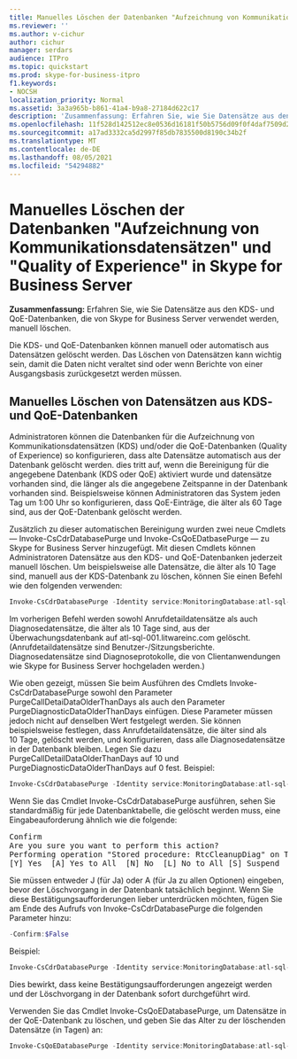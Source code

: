 ```yaml
---
title: Manuelles Löschen der Datenbanken "Aufzeichnung von Kommunikationsdatensätzen" und "Quality of Experience" in Skype for Business Server
ms.reviewer: ''
ms.author: v-cichur
author: cichur
manager: serdars
audience: ITPro
ms.topic: quickstart
ms.prod: skype-for-business-itpro
f1.keywords:
- NOCSH
localization_priority: Normal
ms.assetid: 3a3a965b-b861-41a4-b9a8-27184d622c17
description: 'Zusammenfassung: Erfahren Sie, wie Sie Datensätze aus den KDS- und QoE-Datenbanken, die von Skype for Business Server verwendet werden, manuell löschen.'
ms.openlocfilehash: 11f528d142512ec8e0536d16181f50b5756d09f0f4daf7509d25ca82895b53e8
ms.sourcegitcommit: a17ad3332ca5d2997f85db7835500d8190c34b2f
ms.translationtype: MT
ms.contentlocale: de-DE
ms.lasthandoff: 08/05/2021
ms.locfileid: "54294882"
---
```

# <a name="manually-purge-the-call-detail-recording-and-quality-of-experience-databases-in-skype-for-business-server"></a>Manuelles Löschen der Datenbanken "Aufzeichnung von Kommunikationsdatensätzen" und "Quality of Experience" in Skype for Business Server
 
**Zusammenfassung:** Erfahren Sie, wie Sie Datensätze aus den KDS- und QoE-Datenbanken, die von Skype for Business Server verwendet werden, manuell löschen.
  
Die KDS- und QoE-Datenbanken können manuell oder automatisch aus Datensätzen gelöscht werden. Das Löschen von Datensätzen kann wichtig sein, damit die Daten nicht veraltet sind oder wenn Berichte von einer Ausgangsbasis zurückgesetzt werden müssen.
  
## <a name="manually-purge-records-from-cdr-and-qoe-databases"></a>Manuelles Löschen von Datensätzen aus KDS- und QoE-Datenbanken

Administratoren können die Datenbanken für die Aufzeichnung von Kommunikationsdatensätzen (KDS) und/oder die QoE-Datenbanken (Quality of Experience) so konfigurieren, dass alte Datensätze automatisch aus der Datenbank gelöscht werden. dies tritt auf, wenn die Bereinigung für die angegebene Datenbank (KDS oder QoE) aktiviert wurde und datensätze vorhanden sind, die länger als die angegebene Zeitspanne in der Datenbank vorhanden sind. Beispielsweise können Administratoren das System jeden Tag um 1:00 Uhr so konfigurieren, dass QoE-Einträge, die älter als 60 Tage sind, aus der QoE-Datenbank gelöscht werden.
  
Zusätzlich zu dieser automatischen Bereinigung wurden zwei neue Cmdlets &#x2014; Invoke-CsCdrDatabasePurge und Invoke-CsQoEDatbasePurge &#x2014; zu Skype for Business Server hinzugefügt. Mit diesen Cmdlets können Administratoren Datensätze aus den KDS- und QoE-Datenbanken jederzeit manuell löschen. Um beispielsweise alle Datensätze, die älter als 10 Tage sind, manuell aus der KDS-Datenbank zu löschen, können Sie einen Befehl wie den folgenden verwenden:
  
```powershell
Invoke-CsCdrDatabasePurge -Identity service:MonitoringDatabase:atl-sql-001.litwareinc.com -PurgeCallDetailDataOlderThanDays 10 -PurgeDiagnosticDataOlderThanDays 10
```

Im vorherigen Befehl werden sowohl Anrufdetaildatensätze als auch Diagnosedatensätze, die älter als 10 Tage sind, aus der Überwachungsdatenbank auf atl-sql-001.litwareinc.com gelöscht. (Anrufdetaildatensätze sind Benutzer-/Sitzungsberichte. Diagnosedatensätze sind Diagnoseprotokolle, die von Clientanwendungen wie Skype for Business Server hochgeladen werden.)
  
Wie oben gezeigt, müssen Sie beim Ausführen des Cmdlets Invoke-CsCdrDatabasePurge sowohl den Parameter PurgeCallDetaiDataOlderThanDays als auch den Parameter PurgeDiagnosticDataOlderThanDays einfügen. Diese Parameter müssen jedoch nicht auf denselben Wert festgelegt werden. Sie können beispielsweise festlegen, dass Anrufdetaildatensätze, die älter sind als 10 Tage, gelöscht werden, und konfigurieren, dass alle Diagnosedatensätze in der Datenbank bleiben. Legen Sie dazu PurgeCallDetailDataOlderThanDays auf 10 und PurgeDiagnosticDataOlderThanDays auf 0 fest. Beispiel:
  
```powershell
Invoke-CsCdrDatabasePurge -Identity service:MonitoringDatabase:atl-sql-001.litwareinc.com -PurgeCallDetailDataOlderThanDays 10 -PurgeDiagnosticDataOlderThanDays 0
```

Wenn Sie das Cmdlet Invoke-CsCdrDatabasePurge ausführen, sehen Sie standardmäßig für jede Datenbanktabelle, die gelöscht werden muss, eine Eingabeauforderung ähnlich wie die folgende:
  
<pre>
Confirm
Are you sure you want to perform this action?
Performing operation "Stored procedure: RtcCleanupDiag" on Target "Target SQL Server:atl-sql-001.litwareinc.com\archinst Database: lcscdr".
[Y] Yes  [A] Yes to All  [N] No  [L] No to All [S] Suspend  [?] Help (default is "Y"):
</pre>

Sie müssen entweder J (für Ja) oder A (für Ja zu allen Optionen) eingeben, bevor der Löschvorgang in der Datenbank tatsächlich beginnt. Wenn Sie diese Bestätigungsaufforderungen lieber unterdrücken möchten, fügen Sie am Ende des Aufrufs von Invoke-CsCdrDatabasePurge die folgenden Parameter hinzu:
  
```powershell
-Confirm:$False
```

Beispiel:
  
```powershell
Invoke-CsCdrDatabasePurge -Identity service:MonitoringDatabase:atl-sql-001.litwareinc.com -PurgeCallDetailDataOlderThanDays 10 -PurgeDiagnosticDataOlderThanDays 10 -Confirm:$False
```

Dies bewirkt, dass keine Bestätigungsaufforderungen angezeigt werden und der Löschvorgang in der Datenbank sofort durchgeführt wird.
  
Verwenden Sie das Cmdlet Invoke-CsQoEDatabasePurge, um Datensätze in der QoE-Datenbank zu löschen, und geben Sie das Alter zu der löschenden Datensätze (in Tagen) an:
  
```powershell
Invoke-CsQoEDatabasePurge -Identity service:MonitoringDatabase:atl-sql-001.litwareinc.com -PurgeQoEDataOlderThanDays 10
```


